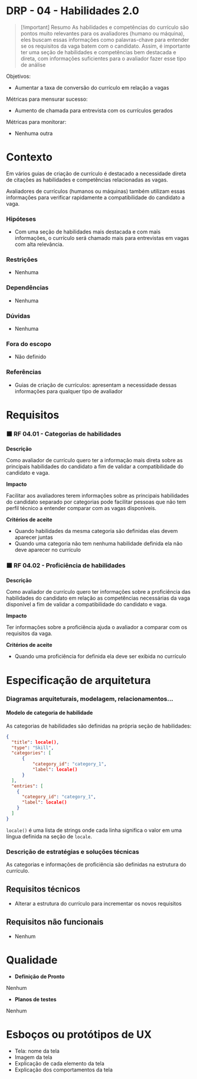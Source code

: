 # DRP - 04 - Habilidades 2.0

> [!important] Resumo
> As habilidades e competências do currículo são pontos muito relevantes para os avaliadores (humano ou máquina), eles buscam essas informações como palavras-chave para entender se os requisitos da vaga batem com o candidato. Assim, é importante ter uma seção de habilidades e competências bem destacada e direta, com informações suficientes para o avaliador fazer esse tipo de análise

Objetivos:

- Aumentar a taxa de conversão do currículo em relação a vagas

Métricas para mensurar sucesso:

- Aumento de chamada para entrevista com os currículos gerados

Métricas para monitorar:

- Nenhuma outra

# Contexto

Em vários guias de criação de currículo é destacado a necessidade direta de citações as habilidades e competências relacionadas as vagas. 

Avaliadores de currículos (humanos ou máquinas) também utilizam essas informações para verificar rapidamente a compatibilidade do candidato a vaga.

### Hipóteses

- Com uma seção de habilidades mais destacada e com mais informações, o currículo será chamado mais para entrevistas em vagas com alta relevância.

### Restrições

- Nenhuma

### Dependências

- Nenhuma

### Dúvidas

- Nenhuma

### Fora do escopo

- Não definido

### Referências

- Guias de criação de currículos: apresentam a necessidade dessas informações para qualquer tipo de avaliador

# Requisitos

### ⬛ RF 04.01 - Categorias de habilidades

__Descrição__

Como avaliador de currículo quero ter a informação mais direta sobre as principais habilidades do candidato a fim de validar a compatibilidade do candidato e vaga.

__Impacto__

Facilitar aos avaliadores terem informações sobre as principais habilidades do candidato separado por categorias pode facilitar pessoas que não tem perfil técnico a entender comparar com as vagas disponíveis.

__Critérios de aceite__

- Quando habilidades da mesma categoria são definidas elas devem aparecer juntas
- Quando uma categoria não tem nenhuma habilidade definida ela não deve aparecer no currículo

### ⬛ RF 04.02 - Proficiência de habilidades

__Descrição__

Como avaliador de currículo quero ter informações sobre a proficiência das habilidades do candidato em relação as competências necessárias da vaga disponível a fim de validar a compatibilidade do candidato e vaga.

__Impacto__

Ter informações sobre a proficiência ajuda o avaliador a comparar com os requisitos da vaga.

__Critérios de aceite__

- Quando uma proficiência for definida ela deve ser exibida no currículo

# Especificação de arquitetura

### Diagramas arquiteturais, modelagem, relacionamentos...

#### Modelo de categoria de habilidade

As categorias de habilidades são definidas na própria seção de habilidades:

```json
{
  "title": locale(),
  "type": "Skill",
  "categories": [
	  {
		  "category_id": "category_1",
		  "label": locale()
	  }
  ],
  "entries": [
    {
	  "category_id": "category_1",
      "label": locale()
    }
  ]
}
```

`locale()` é uma lista de strings onde cada linha significa o valor em uma língua definida na seção de `locale`.

### Descrição de estratégias e soluções técnicas

As categorias e informações de proficiência são definidas na estrutura do currículo.

## Requisitos técnicos

- Alterar a estrutura do currículo para incrementar os novos requisitos

## Requisitos não funcionais

- Nenhum

# Qualidade

- __Definição de Pronto__

Nenhum

- __Planos de testes__

Nenhum

# Esboços ou protótipos de UX

- Tela: nome da tela
- Imagem da tela
- Explicação de cada elemento da tela
- Explicação dos comportamentos da tela